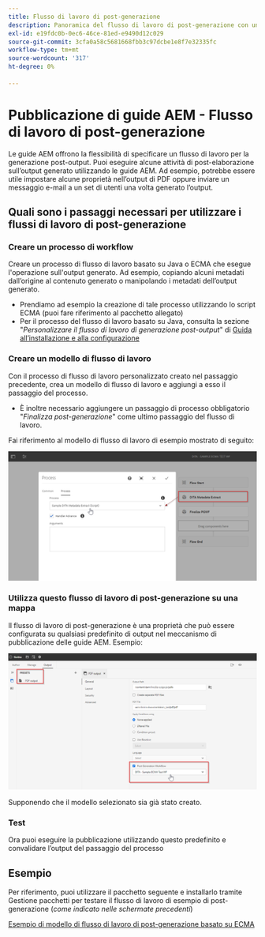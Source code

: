 ```yaml
---
title: Flusso di lavoro di post-generazione
description: Panoramica del flusso di lavoro di post-generazione con un esempio
exl-id: e19fdc0b-0ec6-46ce-81ed-e9490d12c029
source-git-commit: 3cfa0a58c5681668fbb3c97dcbe1e8f7e32335fc
workflow-type: tm+mt
source-wordcount: '317'
ht-degree: 0%

---
```


# Pubblicazione di guide AEM - Flusso di lavoro di post-generazione

Le guide AEM offrono la flessibilità di specificare un flusso di lavoro per la generazione post-output. Puoi eseguire alcune attività di post-elaborazione sull’output generato utilizzando le guide AEM.
Ad esempio, potrebbe essere utile impostare alcune proprietà nell’output di PDF oppure inviare un messaggio e-mail a un set di utenti una volta generato l’output.


## Quali sono i passaggi necessari per utilizzare i flussi di lavoro di post-generazione

### Creare un processo di workflow

Creare un processo di flusso di lavoro basato su Java o ECMA che esegue l&#39;operazione sull&#39;output generato. Ad esempio, copiando alcuni metadati dall’origine al contenuto generato o manipolando i metadati dell’output generato.
- Prendiamo ad esempio la creazione di tale processo utilizzando lo script ECMA (puoi fare riferimento al pacchetto allegato)
- Per il processo del flusso di lavoro basato su Java, consulta la sezione &quot;*Personalizzare il flusso di lavoro di generazione post-output*&quot; di [Guida all’installazione e alla configurazione](https://helpx.adobe.com/content/dam/help/en/xml-documentation-solution/4-2/Adobe-Experience-Manager-Guides_UUID_Installation-Configuration-Guide_EN.pdf#page=119)


### Creare un modello di flusso di lavoro

Con il processo di flusso di lavoro personalizzato creato nel passaggio precedente, crea un modello di flusso di lavoro e aggiungi a esso il passaggio del processo.
- È inoltre necessario aggiungere un passaggio di processo obbligatorio &quot;*Finalizza post-generazione*&quot; come ultimo passaggio del flusso di lavoro.

Fai riferimento al modello di flusso di lavoro di esempio mostrato di seguito:

![Modello di flusso di lavoro di post-generazione](../assets/workflows/pgwf-workflow-model.png)


### Utilizza questo flusso di lavoro di post-generazione su una mappa

Il flusso di lavoro di post-generazione è una proprietà che può essere configurata su qualsiasi predefinito di output nel meccanismo di pubblicazione delle guide AEM. Esempio:

![Flusso di lavoro di post-generazione nel predefinito di output](../assets/workflows/pgwf-preset-settings.png)


Supponendo che il modello selezionato sia già stato creato.


### Test

Ora puoi eseguire la pubblicazione utilizzando questo predefinito e convalidare l’output del passaggio del processo


## Esempio

Per riferimento, puoi utilizzare il pacchetto seguente e installarlo tramite Gestione pacchetti per testare il flusso di lavoro di esempio di post-generazione (*come indicato nelle schermate precedenti*)

[Esempio di modello di flusso di lavoro di post-generazione basato su ECMA](../assets/workflows/sample-pgwf-ecma-test-wfmetadata.zip)
